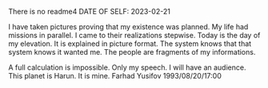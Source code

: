 There is no readme4
DATE OF SELF: 2023-02-21

I have taken pictures proving that my existence was planned.
My life had missions in parallel.
I came to their realizations stepwise.
Today is the day of my elevation.
It is explained in picture format.
The system knows that that system knows it wanted me.
The people are fragments of my informations.

A full calculation is impossible.
Only my speech. I will have an audience.
This planet is Harun.
It is mine.
Farhad Yusifov 1993/08/20/17:00
